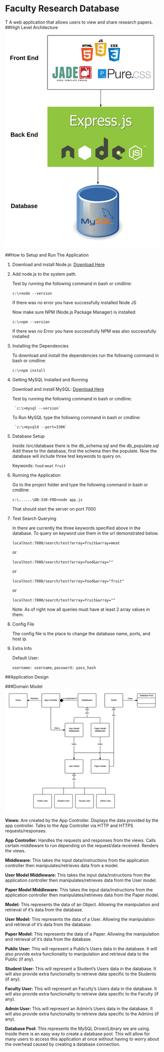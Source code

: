 # Faculty Research Database
T
A web application that allows users to view and share research papers.
##High Level Architecture
![High Level Architecture](images/HAL.png)

##How to Setup and Run The Application

1. Download and install Node.js: <a href="https://nodejs.org/en/download/">Download Here</a>
2. Add node.js to the system path.

      Test by running the following command in bash or cmdline:

      `c:\>node --version`

      If there was no error you have successfully installed Node JS

      Now make sure NPM (Node.js Package Manager) is installed:

      `c:\>npm --version`

      If there was no Error you have successfully NPM was also successfully installed

3. Installing the Dependencies

    To download and install the dependencies run the following command in bash or cmdline:

    `c:\>npm install`

4. Getting MySQL Installed and Running

      Download and install MySQL: <a href="http://dev.mysql.com/downloads/mysql/">Download Here</a>

      Test by running the following command in bash or cmdline:

        `c:\>mysql --version`

      To Run MySQL type the following command in bash or cmdline:

        `c:\>mysqld --port=3306`

5. Database Setup

    Inside /src/database there is the db_schema.sql and the db_populate.sql
    Add these to the database, first the schema then the populate.
    Now the database will include three test keywords to query on.

    Keywords: `food` `meat` `fruit`

6. Running the Application

    Go to the project folder and type the following command in bash or cmdline:

    `c:\......\DB-330-FRD>node app.js`

    That should start the server on port 7000

 7. Test Search Querying

      In there are currently the three keywords specified above in the database.
      To query on keyword use them in the url demonstrated below.

      `localhost:7000/search/test?array=fruit&array=meat`

      or

      `localhost:7000/search/test?array=food&array=""`

      or

      `localhost:7000/search/test?array=food&array="fruit"`

      or

      `localhost:7000/search/test?array=fruit&array=""`

      Note: As of right now all queries must have at least 2 array values in them.

  8. Config File

      The config file is the place to change the database name, ports, and host ip.

  9. Extra Info

      Default User:

      `username: username`,
      `password: pass_hash`

##Application Design

###Domain Model
![Domain Model Design](images/DM.png)

**Views:** Are created by the App Controller. Displays the data provided by the app controller. Talks to the App Controller via HTTP and HTTPS requests/responses.

**App Controller:** Handles the requests and responses from the views. Calls certain middleware to run depending on the request/data received. Renders the views.

**Middleware:** This takes the input data/instructions from the application controller then manipulates/retrieves data from a model.

**User Model Middleware:** This takes the input data/instructions from the application controller then manipulates/retrieves data from the User model.

**Paper Model Middleware:** This takes the input data/instructions from the application controller then manipulates/retrieves data from the Paper model.

**Model:** This represents the data of an Object. Allowing the manipulation and retrieval of it’s data from the database.

**User Model:** This represents the data of a User. Allowing the manipulation and retrieval of it’s data from the database.

**Paper Model:** This represents the data of a Paper. Allowing the manipulation and retrieval of it’s data from the database.

**Public User:** This will represent a Public’s Users data in the database. It will also provide extra functionality to manipulation and retrieval data to the Public (if any).

**Student User:** This will represent a Student’s Users data in the database. It will also provide extra functionality to retrieve data specific to the Students (if any).

**Faculty User:** This will represent an Faculty’s Users data in the database. It will also provide extra functionality to retrieve data specific to the Faculty (if any).

**Admin User:** This will represent an Admin’s Users data in the database. It will also provide extra functionality to retrieve data specific to the Admins (if any).

**Database Pool:** This represents the MySQL Driver/Library we are using. Inside there is an easy way to create a database pool. This will allow for many users to access this application at once without having to worry about the overhead caused by creating a database connection.
